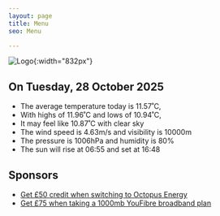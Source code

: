 ```yaml
---
layout: page
title: Menu
seo: Menu

---
```


![Logo](/images/logo.jpg){:width="832px"}

<!-- weather_marker starts -->
## On Tuesday, 28 October 2025

- The average temperature today is 11.57˚C,
- With highs of 11.96˚C and lows of 10.94˚C,
- It may feel like 10.87˚C with clear sky
- The wind speed is 4.63m/s and visibility is 10000m
- The pressure is 1006hPa and humidity is 80%
- The sun will rise at 06:55 and set at 16:48

<!-- weather_marker ends -->

## Sponsors

- [Get £50 credit when switching to Octopus Energy](https://bit.ly/3oD1nnS)
- [Get £75 when taking a 1000mb YouFibre broadband plan](https://aklam.io/91zWhU?)
